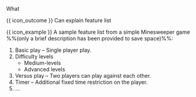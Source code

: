 <span id="title">What</span>

<span id="prereqs"></span>

<span id="outcomes">{{ icon_outcome }} Can explain feature list</span>

<div id="body">

<tip-box type="definition">
<include src="../../../common/definitions.md#def-feature-list" />
</tip-box>

<tip-box>

{{ icon_example }} A sample feature list from a simple Minesweeper game %%(only a brief description has been provided to save space)%%:

1. Basic play – Single player play.
2. Difficulty levels
   * Medium-levels
   * Advanced levels
3. Versus play – Two players can play against each other.
4. Timer – Additional fixed time restriction on the player.
5. ...

</tip-box>

</div>

<div id="extras">
</div>